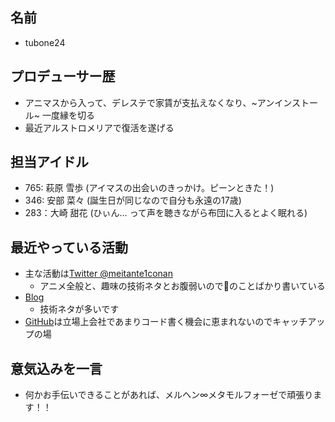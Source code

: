 ## 名前

- tubone24

## プロデューサー歴

- アニマスから入って、デレステで家賃が支払えなくなり、~アンインストール~ 一度縁を切る
- 最近アルストロメリアで復活を遂げる

## 担当アイドル

- 765: 萩原 雪歩 (アイマスの出会いのきっかけ。ピーンときた！)
- 346: 安部 菜々 (誕生日が同じなので自分も永遠の17歳)
- 283：大崎 甜花 (ひぃん… って声を聴きながら布団に入るとよく眠れる)

## 最近やっている活動

- 主な活動は[Twitter @meitante1conan](https://twitter.com/meitante1conan)
  - アニメ全般と、趣味の技術ネタとお腹弱いので💩のことばかり書いている
- [Blog](https://blog.tubone-project24.xyz/)
  - 技術ネタが多いです
- [GitHub](https://github.com/tubone24)は立場上会社であまりコード書く機会に恵まれないのでキャッチアップの場

## 意気込みを一言

- 何かお手伝いできることがあれば、メルヘン∞メタモルフォーゼで頑張ります！！
